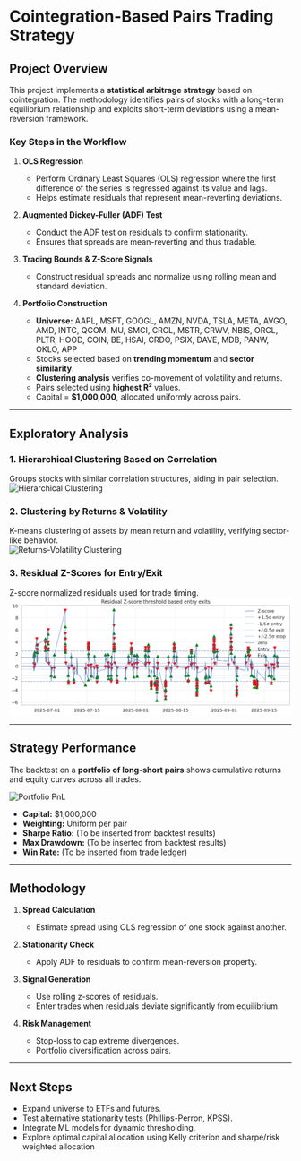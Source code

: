 # Cointegration-Based Pairs Trading Strategy  

## Project Overview  
This project implements a **statistical arbitrage strategy** based on cointegration. The methodology identifies pairs of stocks with a long-term equilibrium relationship and exploits short-term deviations using a mean-reversion framework.  

### Key Steps in the Workflow  
1. **OLS Regression**  
   - Perform Ordinary Least Squares (OLS) regression where the first difference of the series is regressed against its value and lags.  
   - Helps estimate residuals that represent mean-reverting deviations.  

2. **Augmented Dickey-Fuller (ADF) Test**  
   - Conduct the ADF test on residuals to confirm stationarity.  
   - Ensures that spreads are mean-reverting and thus tradable.  

3. **Trading Bounds & Z-Score Signals**  
   - Construct residual spreads and normalize using rolling mean and standard deviation.  

4. **Portfolio Construction**  
   - **Universe:** AAPL, MSFT, GOOGL, AMZN, NVDA, TSLA, META, AVGO, AMD, INTC, QCOM, MU, SMCI, CRCL, MSTR, CRWV, NBIS, ORCL, PLTR, HOOD, COIN, BE, HSAI, CRDO, PSIX, DAVE, MDB, PANW, OKLO, APP  
   - Stocks selected based on **trending momentum** and **sector similarity**.  
   - **Clustering analysis** verifies co-movement of volatility and returns.  
   - Pairs selected using **highest R²** values.  
   - Capital = **$1,000,000**, allocated uniformly across pairs.  

---

## Exploratory Analysis  

### 1. Hierarchical Clustering Based on Correlation  
Groups stocks with similar correlation structures, aiding in pair selection.  
![Hierarchical Clustering](https://github.com/user-attachments/assets/e3c8f708-be6e-439c-bafd-e30dca7665d6)  

### 2. Clustering by Returns & Volatility  
K-means clustering of assets by mean return and volatility, verifying sector-like behavior.  
![Returns-Volatility Clustering](https://github.com/user-attachments/assets/9f706f8f-d461-4220-8b61-c0fb9bfe3847)  

### 3. Residual Z-Scores for Entry/Exit  
Z-score normalized residuals used for trade timing.  
![Residuals with Thresholds](https://github.com/shubhamcodez/PairsTrading/blob/4cd5cd96c8b4190d46d6ae7301a2da5b99a90768/results/Cointegration%20Strategy%20-%20rolling%20residual%20fit.png)  

---

## Strategy Performance  

The backtest on a **portfolio of long-short pairs** shows cumulative returns and equity curves across all trades.  

![Portfolio PnL](https://github.com/user-attachments/assets/da16c0cb-309f-4510-87bb-6c115c710d0f)  

- **Capital:** $1,000,000  
- **Weighting:** Uniform per pair  
- **Sharpe Ratio:** (To be inserted from backtest results)  
- **Max Drawdown:** (To be inserted from backtest results)  
- **Win Rate:** (To be inserted from trade ledger)  

---

## Methodology  

1. **Spread Calculation**  
   - Estimate spread using OLS regression of one stock against another.  

2. **Stationarity Check**  
   - Apply ADF to residuals to confirm mean-reversion property.  

3. **Signal Generation**  
   - Use rolling z-scores of residuals.  
   - Enter trades when residuals deviate significantly from equilibrium.  

4. **Risk Management**  
   - Stop-loss to cap extreme divergences.  
   - Portfolio diversification across pairs.  

---

## Next Steps  
- Expand universe to ETFs and futures.  
- Test alternative stationarity tests (Phillips-Perron, KPSS).  
- Integrate ML models for dynamic thresholding.  
- Explore optimal capital allocation using Kelly criterion and sharpe/risk weighted allocation

